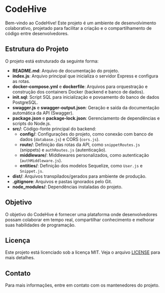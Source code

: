 # CodeHive

Bem-vindo ao CodeHive! Este projeto é um ambiente de desenvolvimento colaborativo, projetado para facilitar a criação e o compartilhamento de código entre desenvolvedores.

## Estrutura do Projeto

O projeto está estruturado da seguinte forma:

- **README.md**: Arquivo de documentação do projeto.
- **index.js**: Arquivo principal que inicializa o servidor Express e configura as rotas.
- **docker-compose.yml** e **dockerfile**: Arquivos para orquestração e construção dos containers Docker (backend e banco de dados).
- **init.sql**: Script SQL para inicialização e povoamento do banco de dados PostgreSQL.
- **swagger.js** e **swagger-output.json**: Geração e saída da documentação automática da API (Swagger).
- **package.json** e **package-lock.json**: Gerenciamento de dependências e scripts do Node.js.
- **src/**: Código-fonte principal do backend:
  - **config/**: Configurações do projeto, como conexão com banco de dados (`database.js`) e CORS (`cors.js`).
  - **route/**: Definição das rotas da API, como `snippetRoutes.js` (snippets) e `authRoutes.js` (autenticação).
  - **middleware/**: Middlewares personalizados, como autenticação (`authMiddleware.js`).
  - **entities/**: Definição dos modelos Sequelize, como `User.js` e `Snippet.js`.
- **dist/**: Arquivos transpilados/gerados para ambiente de produção.
- **.gitignore**: Arquivos e pastas ignorados pelo Git.
- **node_modules/**: Dependências instaladas do projeto.

## Objetivo

O objetivo do CodeHive é fornecer uma plataforma onde desenvolvedores possam colaborar em tempo real, compartilhar conhecimento e melhorar suas habilidades de programação.


## Licença

Este projeto está licenciado sob a licença MIT. Veja o arquivo [LICENSE](LICENSE) para mais detalhes.

## Contato

Para mais informações, entre em contato com os mantenedores do projeto.
